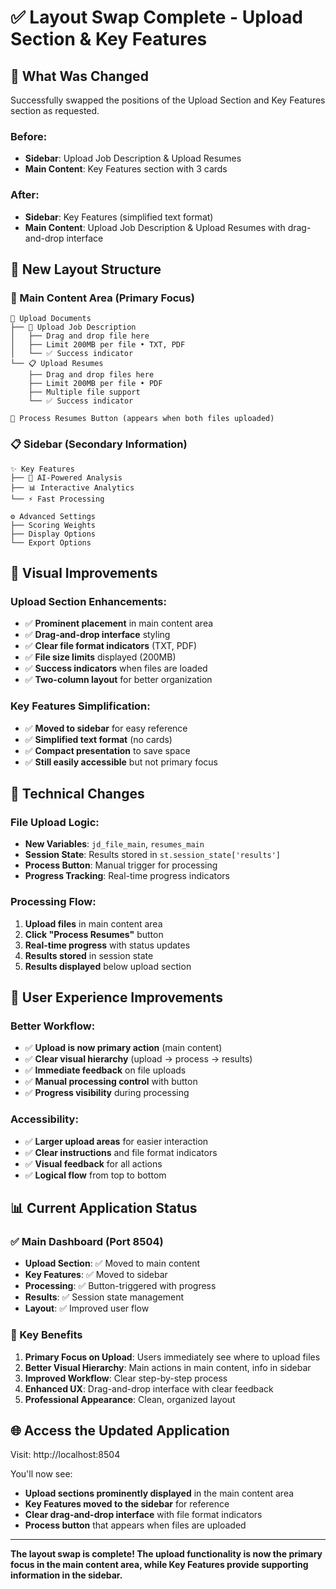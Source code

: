 # ✅ Layout Swap Complete - Upload Section & Key Features

## 🔄 What Was Changed

Successfully swapped the positions of the Upload Section and Key Features section as requested.

### Before:
- **Sidebar**: Upload Job Description & Upload Resumes
- **Main Content**: Key Features section with 3 cards

### After:
- **Sidebar**: Key Features (simplified text format)
- **Main Content**: Upload Job Description & Upload Resumes with drag-and-drop interface

## 📱 New Layout Structure

### 🎯 Main Content Area (Primary Focus)
```
📁 Upload Documents
├── 📄 Upload Job Description
│   ├── Drag and drop file here
│   ├── Limit 200MB per file • TXT, PDF
│   └── ✅ Success indicator
└── 📋 Upload Resumes
    ├── Drag and drop files here
    ├── Limit 200MB per file • PDF
    ├── Multiple file support
    └── ✅ Success indicator

🚀 Process Resumes Button (appears when both files uploaded)
```

### 📋 Sidebar (Secondary Information)
```
✨ Key Features
├── 🧠 AI-Powered Analysis
├── 📊 Interactive Analytics
└── ⚡ Fast Processing

⚙️ Advanced Settings
├── Scoring Weights
├── Display Options
└── Export Options
```

## 🎨 Visual Improvements

### Upload Section Enhancements:
- ✅ **Prominent placement** in main content area
- ✅ **Drag-and-drop interface** styling
- ✅ **Clear file format indicators** (TXT, PDF)
- ✅ **File size limits** displayed (200MB)
- ✅ **Success indicators** when files are loaded
- ✅ **Two-column layout** for better organization

### Key Features Simplification:
- ✅ **Moved to sidebar** for easy reference
- ✅ **Simplified text format** (no cards)
- ✅ **Compact presentation** to save space
- ✅ **Still easily accessible** but not primary focus

## 🔧 Technical Changes

### File Upload Logic:
- **New Variables**: `jd_file_main`, `resumes_main`
- **Session State**: Results stored in `st.session_state['results']`
- **Process Button**: Manual trigger for processing
- **Progress Tracking**: Real-time progress indicators

### Processing Flow:
1. **Upload files** in main content area
2. **Click "Process Resumes"** button
3. **Real-time progress** with status updates
4. **Results stored** in session state
5. **Results displayed** below upload section

## 🚀 User Experience Improvements

### Better Workflow:
- ✅ **Upload is now primary action** (main content)
- ✅ **Clear visual hierarchy** (upload → process → results)
- ✅ **Immediate feedback** on file uploads
- ✅ **Manual processing control** with button
- ✅ **Progress visibility** during processing

### Accessibility:
- ✅ **Larger upload areas** for easier interaction
- ✅ **Clear instructions** and file format indicators
- ✅ **Visual feedback** for all actions
- ✅ **Logical flow** from top to bottom

## 📊 Current Application Status

### ✅ Main Dashboard (Port 8504)
- **Upload Section**: ✅ Moved to main content
- **Key Features**: ✅ Moved to sidebar
- **Processing**: ✅ Button-triggered with progress
- **Results**: ✅ Session state management
- **Layout**: ✅ Improved user flow

### 🎯 Key Benefits

1. **Primary Focus on Upload**: Users immediately see where to upload files
2. **Better Visual Hierarchy**: Main actions in main content, info in sidebar
3. **Improved Workflow**: Clear step-by-step process
4. **Enhanced UX**: Drag-and-drop interface with clear feedback
5. **Professional Appearance**: Clean, organized layout

## 🌐 Access the Updated Application

Visit: http://localhost:8504

You'll now see:
- **Upload sections prominently displayed** in the main content area
- **Key Features moved to the sidebar** for reference
- **Clear drag-and-drop interface** with file format indicators
- **Process button** that appears when files are uploaded

---

**The layout swap is complete! The upload functionality is now the primary focus in the main content area, while Key Features provide supporting information in the sidebar.**
